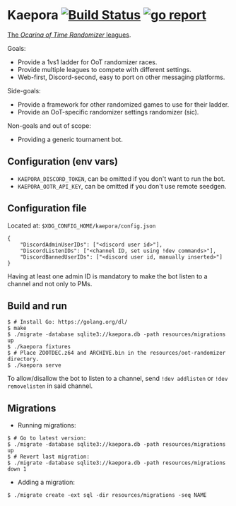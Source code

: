 # Kaepora [![Build Status](https://travis-ci.org/OOTR-Ladder/kaepora.svg?branch=master)](https://travis-ci.org/OOTR-Ladder/kaepora) [![go report](https://goreportcard.com/badge/github.com/OOTR-Ladder/kaepora)](https://goreportcard.com/report/github.com/OOTR-Ladder/kaepora)

[The _Ocarina of Time Randomizer_ leagues](https://ootrladder.com).

Goals:
  - Provide a 1vs1 ladder for OoT randomizer races.
  - Provide multiple leagues to compete with different settings.
  - Web-first, Discord-second, easy to port on other messaging platforms.

Side-goals:
  - Provide a framework for other randomized games to use for their ladder.
  - Provide an OoT-specific randomizer settings randomizer (sic).

Non-goals and out of scope:
  - Providing a generic tournament bot.

## Configuration (env vars)
  - `KAEPORA_DISCORD_TOKEN`, can be omitted if you don't want to run the bot.
  - `KAEPORA_OOTR_API_KEY`, can be omitted if you don't use remote seedgen.

## Configuration file
Located at: `$XDG_CONFIG_HOME/kaepora/config.json`
```
{
    "DiscordAdminUserIDs": ["<discord user id>"],
    "DiscordListenIDs": ["<channel ID, set using !dev commands>"],
    "DiscordBannedUserIDs": ["<discord user id, manually inserted>"]
}
```

Having at least one admin ID is mandatory to make the bot listen to a channel
and not only to PMs.

## Build and run
```shell
$ # Install Go: https://golang.org/dl/
$ make
$ ./migrate -database sqlite3://kaepora.db -path resources/migrations up
$ ./kaepora fixtures
$ # Place ZOOTDEC.z64 and ARCHIVE.bin in the resources/oot-randomizer directory.
$ ./kaepora serve
```

To allow/disallow the bot to listen to a channel, send `!dev addlisten` or
`!dev removelisten` in said channel.

## Migrations
- Running migrations:
```shell
$ # Go to latest version:
$ ./migrate -database sqlite3://kaepora.db -path resources/migrations up
$ # Revert last migration:
$ ./migrate -database sqlite3://kaepora.db -path resources/migrations down 1
```
- Adding a migration:
```shell
$ ./migrate create -ext sql -dir resources/migrations -seq NAME
```
